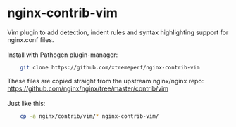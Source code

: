 # nginx-contrib-vim

Vim plugin to add detection, indent rules and syntax highlighting support for nginx.conf files.<br>
<br>
Install with Pathogen plugin-manager:

```bash
    git clone https://github.com/xtremeperf/nginx-contrib-vim
```

These files are copied straight from the upstream nginx/nginx repo:<br>
https://github.com/nginx/nginx/tree/master/contrib/vim <br>
<br>
Just like this:

```bash
    cp -a nginx/contrib/vim/* nginx-contrib-vim/
```
